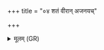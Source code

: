 +++
title = "०४ शतं वीरान् अजनयच्"

+++
<details><summary>मूलम् (GR)</summary>

शतं वीरान् अजनयच्  
छतं यक्ष्मान् अपावपत् ।  
दुर्णाम्नः सर्वान् हत्वा-  
-अप रक्षांसि धूनुते ॥
</details>